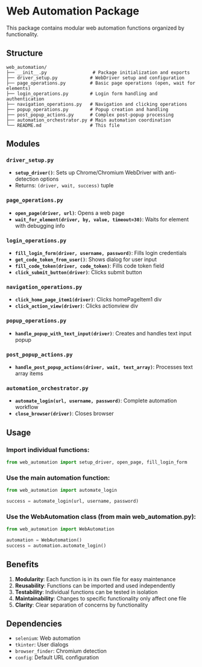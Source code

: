 # Web Automation Package

This package contains modular web automation functions organized by functionality.

## Structure

```
web_automation/
├── __init__.py                 # Package initialization and exports
├── driver_setup.py            # WebDriver setup and configuration
├── page_operations.py         # Basic page operations (open, wait for elements)
├── login_operations.py        # Login form handling and authentication
├── navigation_operations.py   # Navigation and clicking operations
├── popup_operations.py        # Popup creation and handling
├── post_popup_actions.py      # Complex post-popup processing
├── automation_orchestrator.py # Main automation coordination
└── README.md                  # This file
```

## Modules

### `driver_setup.py`
- **`setup_driver()`**: Sets up Chrome/Chromium WebDriver with anti-detection options
- Returns: `(driver, wait, success)` tuple

### `page_operations.py`
- **`open_page(driver, url)`**: Opens a web page
- **`wait_for_element(driver, by, value, timeout=30)`**: Waits for element with debugging info

### `login_operations.py`
- **`fill_login_form(driver, username, password)`**: Fills login credentials
- **`get_code_token_from_user()`**: Shows dialog for user input
- **`fill_code_token(driver, code_token)`**: Fills code token field
- **`click_submit_button(driver)`**: Clicks submit button

### `navigation_operations.py`
- **`click_home_page_item1(driver)`**: Clicks homePageItem1 div
- **`click_action_view(driver)`**: Clicks actionview div

### `popup_operations.py`
- **`handle_popup_with_text_input(driver)`**: Creates and handles text input popup

### `post_popup_actions.py`
- **`handle_post_popup_actions(driver, wait, text_array)`**: Processes text array items

### `automation_orchestrator.py`
- **`automate_login(url, username, password)`**: Complete automation workflow
- **`close_browser(driver)`**: Closes browser

## Usage

### Import individual functions:
```python
from web_automation import setup_driver, open_page, fill_login_form
```

### Use the main automation function:
```python
from web_automation import automate_login

success = automate_login(url, username, password)
```

### Use the WebAutomation class (from main web_automation.py):
```python
from web_automation import WebAutomation

automation = WebAutomation()
success = automation.automate_login()
```

## Benefits

1. **Modularity**: Each function is in its own file for easy maintenance
2. **Reusability**: Functions can be imported and used independently
3. **Testability**: Individual functions can be tested in isolation
4. **Maintainability**: Changes to specific functionality only affect one file
5. **Clarity**: Clear separation of concerns by functionality

## Dependencies

- `selenium`: Web automation
- `tkinter`: User dialogs
- `browser_finder`: Chromium detection
- `config`: Default URL configuration
